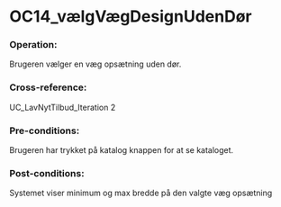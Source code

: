 # OC14_vælgVægDesignUdenDør

### Operation:

Brugeren vælger en væg opsætning uden dør.

### Cross-reference:
UC_LavNytTilbud_Iteration 2

### Pre-conditions:

Brugeren har trykket på katalog knappen for at se kataloget.

### Post-conditions:

Systemet viser minimum og max bredde på den valgte væg opsætning 
